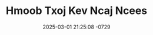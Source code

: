 ---
layout: movie-video-data
date: 2025-03-01 21:25:08 -0729
categories: movie

# Site Attributes
title: "Hmoob Txoj Kev Ncaj Ncees"
permalink: "/movie/Hmoob_Txoj_Kev_Ncaj_Ncees"

# Movie Attributes
synopsis: "Zaj hmoob txoj kev ncaj ncees nthuav txog xyoo 1800 txog rau 1880 hmoob los nyob hauv lostsuas chivkeeb huamyuaj yog vim li cas thiaj li tsis faib dabqhuas khawskoob rau tej ntxhais coj mus ua neej rau sab nraum luagqhua vim hmoob tsis taug cai tsuas siv nrig los hais cai xwb ntxiv rau lub txim tua neeg deev luag poj yuav tsum tuag xws li khi rau nyuj neeb dua los sis muab tiag qabnees yuav tsis muaj leej twg cheem tau ntawm haiv neeg hmoob txoj kev ncaj ncees tiam sis muaj qee leej kuj yog txawj txuj ci lawjxeeb khawskoob lawv thiaj tab meeg ua qias deev luag poj tsis ntshai ib tsoom coj plaub tsaws ntug. Ntxoovmaiv Vaj yog ib tug tseem txiv neej yawg nws tsis saib dej ua ntu neeg ua plhu txiav plaub tsaws ntug ncaj nruab nrab ntug tsis ceev faj thaum kawg tau muaj yeeb ncuab los tsim txom nws tsev neeg pauj kev ntsim siab tab meeg deev nws tus nyab neej tub ntxoovmaiv thiaj li ua ib siab tso tub mus kawm txuj rau yav tom qub qab ua rau tub tau zais txoj kev hlub thiab nco ntsoov npauj nyiag rau nruab siab tsis xav rov qab los tsev li nws kuj tau hlub tub rau hauv siab tsis qhia leej twg thaum lub caij sib nrug mam paub thiab xav qhia tias 'Kuv hlub koj'"
producer: "Neeb Vaj"
director: "NraujSee Hawj"
writer: "NraujSee Hawj"
video_link: "https://youtu.be/768d0ZY-_hM?si=FawEa6BbzVKmZ3Hp"
genre: "Drama"
year: "2005"
release_type: "VHS"
storage: "Center for Hmong Studies"
thumbnail: "/assets/images/movie_thumbnails/Hmoob Txoj Kev Ncaj Ncees.jpeg"
publishing_company: "Hmong's Righteous Right, Hmong Modern Stars"

# Sequels + Parts
base_movie: ""
total_parts: 0
sequel: ""

# Movie Cast
cast:
- name: "Tub Yaj"
- name: "Hnub Lis"
- name: "Nuj Nraim Thoj"
- name: "Daus Yaj"
- name: "Dib Lauj"
- name: "Kuam Lis"
- name: "Cua Yaj (Pog Nplaum)"
---